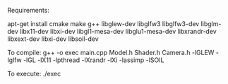Requirements:

apt-get install cmake make g++ libglew-dev libglfw3 libglfw3-dev libglm-dev libx11-dev libxi-dev libgl1-mesa-dev libglu1-mesa-dev libxrandr-dev libxext-dev libxi-dev libsoil-dev

To compile: g++ -o exec main.cpp Model.h Shader.h Camera.h -lGLEW -lglfw -lGL -lX11 -lpthread -lXrandr -lXi -lassimp -lSOIL

To execute: ./exec

